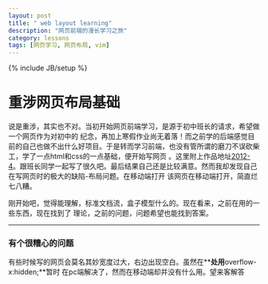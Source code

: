 ```yaml
---
layout: post
title: " web layout learning"
description: "网页前端的漫长学习之旅"
category: lessons
tags: [网页学习, 网页布局, vim]
---
```

{% include JB/setup %}

重涉网页布局基础
======================
说是重涉，其实也不对。当初开始网页前端学习，是源于初中班长的请求，希望做一个网页作为对初中的
纪念，再加上寒假作业尚无着落！而之前学的后端感觉目前的自己也做不出什么好项目。于是转而学习前端，也没有管所谓的磨刀不误砍柴工，学了一点html和css的一点基础，便开始写网页
。这里附上作品地址[2012-4](http://fl4me.github.io/class4)。跟班长同学一起写了很久吧。最后结果自己还是比较满意。然而我却发现自己在写网页时的极大的缺陷-布局问题。在移动端打开
该网页在移动端打开，简直烂七八糟。

刚开始吧，觉得能理解，标准文档流，盒子模型什么的。现在看来，之前在用的一些东西，现在找到了
理论，之前的问题，问题希望也能找到答案。

----------------------

### 有个很糟心的问题

有些时候写的网页会莫名其妙宽度过大，右边出现空白。虽然在**<body>**处用**overflow-x:hidden;**暂时
在pc端解决了，然而在移动端却并没有什么用。望来客解答
